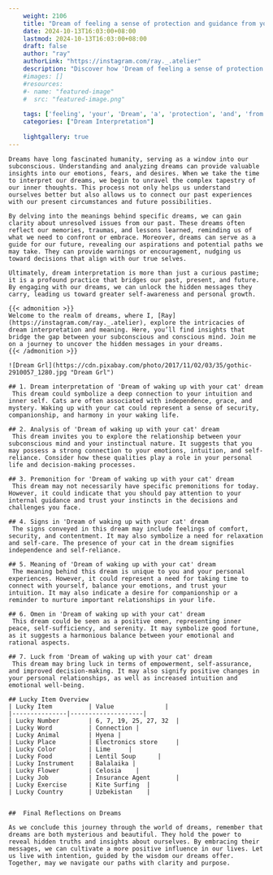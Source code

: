 ```yaml
---
    weight: 2106
    title: "Dream of feeling a sense of protection and guidance from your ancestors."  # Assuming 'title' column exists
    date: 2024-10-13T16:03:00+08:00
    lastmod: 2024-10-13T16:03:00+08:00
    draft: false
    author: "ray"
    authorLink: "https://instagram.com/ray._.atelier"
    description: "Discover how 'Dream of feeling a sense of protection and guidance from your ancestors.' can interpret your future and uncover its significant meanings in your life."
    #images: []
    #resources:
    #- name: "featured-image"
    #  src: "featured-image.png"
    
    tags: ['feeling', 'your', 'Dream', 'a', 'protection', 'and', 'from', 'of', 'sense', 'guidance', 'ancestors.']
    categories: ["Dream Interpretation"]
    
    lightgallery: true
---
```

    
    Dreams have long fascinated humanity, serving as a window into our subconscious. Understanding and analyzing dreams can provide valuable insights into our emotions, fears, and desires. When we take the time to interpret our dreams, we begin to unravel the complex tapestry of our inner thoughts. This process not only helps us understand ourselves better but also allows us to connect our past experiences with our present circumstances and future possibilities.
    
    By delving into the meanings behind specific dreams, we can gain clarity about unresolved issues from our past. These dreams often reflect our memories, traumas, and lessons learned, reminding us of what we need to confront or embrace. Moreover, dreams can serve as a guide for our future, revealing our aspirations and potential paths we may take. They can provide warnings or encouragement, nudging us toward decisions that align with our true selves.
    
    Ultimately, dream interpretation is more than just a curious pastime; it is a profound practice that bridges our past, present, and future. By engaging with our dreams, we can unlock the hidden messages they carry, leading us toward greater self-awareness and personal growth.
    
    {{< admonition >}}
    Welcome to the realm of dreams, where I, [Ray](https://instagram.com/ray._.atelier), explore the intricacies of dream interpretation and meaning. Here, you’ll find insights that bridge the gap between your subconscious and conscious mind. Join me on a journey to uncover the hidden messages in your dreams.
    {{< /admonition >}}
    
    ![Dream Grl](https://cdn.pixabay.com/photo/2017/11/02/03/35/gothic-2910057_1280.jpg "Dream Grl")
    
    ## 1. Dream interpretation of 'Dream of waking up with your cat' dream
     This dream could symbolize a deep connection to your intuition and inner self. Cats are often associated with independence, grace, and mystery. Waking up with your cat could represent a sense of security, companionship, and harmony in your waking life.
    
    ## 2. Analysis of 'Dream of waking up with your cat' dream
     This dream invites you to explore the relationship between your subconscious mind and your instinctual nature. It suggests that you may possess a strong connection to your emotions, intuition, and self-reliance. Consider how these qualities play a role in your personal life and decision-making processes.
    
    ## 3. Premonition for 'Dream of waking up with your cat' dream
     This dream may not necessarily have specific premonitions for today. However, it could indicate that you should pay attention to your internal guidance and trust your instincts in the decisions and challenges you face.
    
    ## 4. Signs in 'Dream of waking up with your cat' dream
     The signs conveyed in this dream may include feelings of comfort, security, and contentment. It may also symbolize a need for relaxation and self-care. The presence of your cat in the dream signifies independence and self-reliance.
    
    ## 5. Meaning of 'Dream of waking up with your cat' dream
     The meaning behind this dream is unique to you and your personal experiences. However, it could represent a need for taking time to connect with yourself, balance your emotions, and trust your intuition. It may also indicate a desire for companionship or a reminder to nurture important relationships in your life.
    
    ## 6. Omen in 'Dream of waking up with your cat' dream
     This dream could be seen as a positive omen, representing inner peace, self-sufficiency, and serenity. It may symbolize good fortune, as it suggests a harmonious balance between your emotional and rational aspects.
    
    ## 7. Luck from 'Dream of waking up with your cat' dream
     This dream may bring luck in terms of empowerment, self-assurance, and improved decision-making. It may also signify positive changes in your personal relationships, as well as increased intuition and emotional well-being.
    
    ## Lucky Item Overview
    | Lucky Item          | Value              |
    |---------------|--------------------|
    | Lucky Number        | 6, 7, 19, 25, 27, 32  |
    | Lucky Word          | Connection |
    | Lucky Animal        | Hyena |
    | Lucky Place         | Electronics store     |
    | Lucky Color         | Lime     |
    | Lucky Food          | Lentil Soup      |
    | Lucky Instrument    | Balalaika |
    | Lucky Flower        | Celosia    |
    | Lucky Job           | Insurance Agent       |
    | Lucky Exercise      | Kite Surfing  |
    | Lucky Country       | Uzbekistan    |
    
    
    ##  Final Reflections on Dreams
    
    As we conclude this journey through the world of dreams, remember that dreams are both mysterious and beautiful. They hold the power to reveal hidden truths and insights about ourselves. By embracing their messages, we can cultivate a more positive influence in our lives. Let us live with intention, guided by the wisdom our dreams offer. Together, may we navigate our paths with clarity and purpose.
    